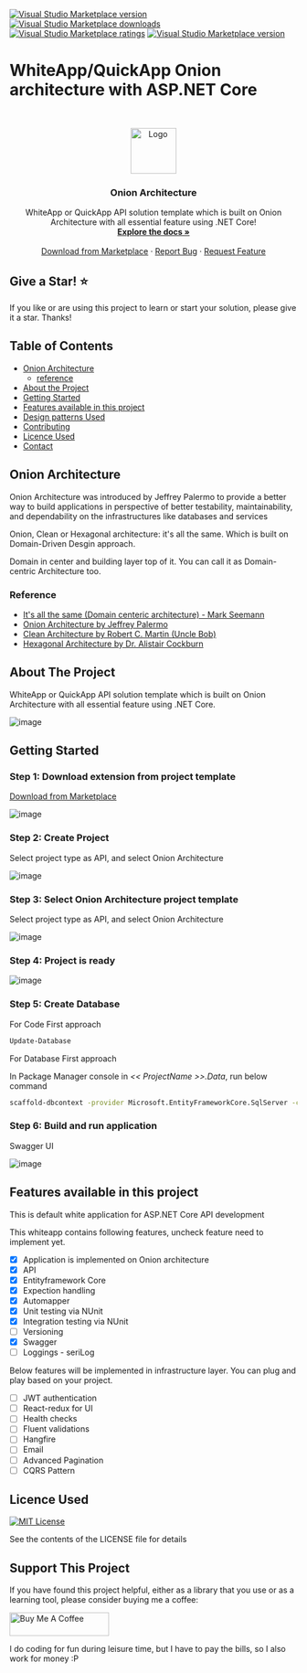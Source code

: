 [![Visual Studio Marketplace version](https://img.shields.io/badge/-OnionArchitecture-%23e2165e.svg)](https://marketplace.visualstudio.com/items?itemName=AmitNaik.OnionArchitecture)
[![Visual Studio Marketplace downloads](https://vsmarketplacebadge.apphb.com/installs/AmitNaik.OnionArchitecture.svg)](https://marketplace.visualstudio.com/items?itemName=AmitNaik.OnionArchitecture)
[![Visual Studio Marketplace ratings](https://vsmarketplacebadge.apphb.com/rating/AmitNaik.OnionArchitecture.svg)](https://marketplace.visualstudio.com/items?itemName=AmitNaik.OnionArchitecture)
[![Visual Studio Marketplace version](https://vsmarketplacebadge.apphb.com/version/AmitNaik.OnionArchitecture.svg)](https://marketplace.visualstudio.com/items?itemName=AmitNaik.OnionArchitecture)

# WhiteApp/QuickApp Onion architecture with ASP.NET Core

<br />
<p align="center">
  <a href="#">
    <img src="Assert/OnionArchitecture_icon.png" alt="Logo" width="80" height="80">
  </a>

  <h3 align="center">Onion Architecture</h3>

  <p align="center">
    WhiteApp or QuickApp API solution template which is built on Onion Architecture with all essential feature using .NET Core!
    <br />
    <a href="https://amitpnk.github.io/Onion-architecture-ASP.NET-Core/"><strong>Explore the docs »</strong></a>
    <br />
    <br />
    <a href="https://marketplace.visualstudio.com/items?itemName=AmitNaik.OnionArchitecture">Download from Marketplace</a>
    ·
    <a href="https://github.com/Amitpnk/Onion-architecture-ASP.NET-Core/issues">Report Bug</a>
    ·
    <a href="https://github.com/Amitpnk/Onion-architecture-ASP.NET-Core/issues/new">Request Feature</a>
  </p>
</p>

## Give a Star! :star:
If you like or are using this project to learn or start your solution, please give it a star. Thanks!

<!-- TABLE OF CONTENTS -->
## Table of Contents

* [Onion Architecture](#Onion-Architecture)
  * [reference](#reference)
* [About the Project](#about-the-project)
  <!-- * [Built With](#built-with) -->
* [Getting Started](#getting-started)
  <!-- * [Prerequisites](#prerequisites)
  * [Installation](#installation) -->
* [Features available in this project](#Features-available-in-this-project)
* [Design patterns Used](#roadmap)
* [Contributing](#contributing)
* [Licence Used](#Licence-Used)
* [Contact](#contact)
<!-- * [Acknowledgements](#acknowledgements) -->

## Onion Architecture

Onion Architecture was introduced by Jeffrey Palermo to provide a better way to build applications in perspective of better testability, maintainability, and dependability on the infrastructures like databases and services

Onion, Clean or Hexagonal architecture: it's all the same. Which is built on Domain-Driven Desgin approach.

Domain in center and building layer top of it. You can call it as Domain-centric Architecture too.

### Reference

* [It's all the same (Domain centeric architecture) - Mark Seemann](https://blog.ploeh.dk/2013/12/03/layers-onions-ports-adapters-its-all-the-same/)
* [Onion Architecture by Jeffrey Palermo](https://jeffreypalermo.com/2008/07/the-onion-architecture-part-1/)
* [Clean Architecture by Robert C. Martin (Uncle Bob)
](https://blog.cleancoder.com/uncle-bob/2012/08/13/the-clean-architecture.html)
* [Hexagonal Architecture by Dr. Alistair Cockburn](https://alistair.cockburn.us/hexagonal+architecture)

## About The Project

<!-- [![Product Name Screen Shot][product-screenshot]](https://example.com) -->

WhiteApp or QuickApp API solution template which is built on Onion Architecture with all essential feature using .NET Core.

![image](Assert/Onion.png)



## Getting Started

### Step 1: Download extension from project template

   <p> <a href="https://marketplace.visualstudio.com/items?itemName=AmitNaik.OnionArchitecture">Download from Marketplace</a></p>

![image](Assert/Step.png)

### Step 2: Create Project

Select project type as API, and select Onion Architecture

![image](Assert/Step1.png)

### Step 3: Select Onion Architecture project template

Select project type as API, and select Onion Architecture

![image](Assert/Step2.png)

### Step 4: Project is ready

![image](Assert/Step3.png)

### Step 5: Create Database

For Code First approach

```sh
Update-Database
```

For Database First approach

In Package Manager console in *<< ProjectName >>.Data*, run below command

```sh
scaffold-dbcontext -provider Microsoft.EntityFrameworkCore.SqlServer -connection "Data Source=(local)\SQLexpress;Initial Catalog=OnionArchitectureDBS;Integrated Security=True"
```

### Step 6: Build and run application 

Swagger UI

![image](Assert/Step4.png)

## Features available in this project

This is default white application for ASP.NET Core API development

This whiteapp contains following features, uncheck feature need to implement yet. 

- [x] Application is implemented on Onion architecture
- [x] API
- [x] Entityframework Core
- [x] Expection handling
- [x] Automapper
- [x] Unit testing via NUnit
- [x] Integration testing via NUnit
- [ ] Versioning
- [x] Swagger
- [ ] Loggings - seriLog

Below features will be implemented in infrastructure layer. You can plug and play based on your project.

- [ ] JWT authentication
- [ ] React-redux for UI
- [ ] Health checks
- [ ] Fluent validations
- [ ] Hangfire
- [ ] Email
- [ ] Advanced Pagination
- [ ] CQRS Pattern 
<!-- - [ ] SignalR -->

## Licence Used
[![MIT License][license-shield]][license-url]

See the contents of the LICENSE file for details


## Support This Project

If you have found this project helpful, either as a library that you use or as a learning tool, please consider buying me a coffee:

<a href="https://www.buymeacoffee.com/amitpnaik" target="_blank"><img src="https://www.buymeacoffee.com/assets/img/custom_images/orange_img.png" alt="Buy Me A Coffee" style="height: 41px !important;width: 174px !important" ></a>

I do coding for fun during leisure time, but I have to pay the bills, so I also work for money :P  

[license-shield]: https://img.shields.io/badge/License-MIT-yellow.svg
[license-url]: https://github.com/Amitpnk/Onion-architecture-ASP.NET-Core/blob/master/LICENSE.txt